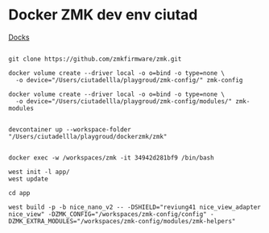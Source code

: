 
# Docker ZMK dev env ciutad

[Docks](https://zmk.dev/docs/development/local-toolchain/setup/container#creating-volumes)


```shell

git clone https://github.com/zmkfirmware/zmk.git

docker volume create --driver local -o o=bind -o type=none \
  -o device="/Users/ciutadellla/playgroud/zmk-config/" zmk-config

docker volume create --driver local -o o=bind -o type=none \
  -o device="/Users/ciutadellla/playgroud/zmk-config/modules/" zmk-modules


devcontainer up --workspace-folder "/Users/ciutadellla/playgroud/dockerzmk/zmk"


```



```shell
docker exec -w /workspaces/zmk -it 34942d281bf9 /bin/bash

west init -l app/
west update  
```

```shell
cd app
```

```shell
west build -p -b nice_nano_v2 -- -DSHIELD="reviung41 nice_view_adapter nice_view" -DZMK_CONFIG="/workspaces/zmk-config/config" -DZMK_EXTRA_MODULES="/workspaces/zmk-config/modules/zmk-helpers"

```